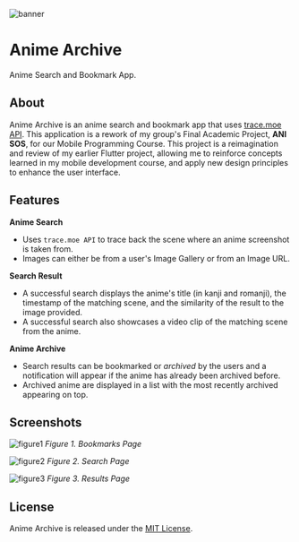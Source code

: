 ![banner](/assets/readme/anime-archive-banner.png)

# Anime Archive
Anime Search and Bookmark App.

## About
Anime Archive is an anime search and bookmark app that uses [trace.moe API](https://soruly.github.io/trace.moe-api/#/). This application is a rework of my group's Final Academic Project, **ANI SOS**, for our Mobile Programming Course. This project is a reimagination and review of my earlier Flutter project, allowing me to reinforce concepts learned in my mobile development course, and apply new design principles to enhance the user interface.

## Features

**Anime Search**
- Uses `trace.moe API` to trace back the scene where an anime screenshot is taken from.
- Images can either be from a user's Image Gallery or from an Image URL.

**Search Result**
- A successful search displays the anime's title (in kanji and romanji), the timestamp of the matching scene, and the similarity of the result to the image provided.
- A successful search also showcases a video clip of the matching scene from the anime.

**Anime Archive**
- Search results can be bookmarked or *archived* by the users and a notification will appear if the anime has already been archived before.
- Archived anime are displayed in a list with the most recently archived appearing on top.

## Screenshots

![figure1](/assets/readme/anime-archive.jpg)
*Figure 1. Bookmarks Page*

![figure2](/assets/readme/anime-search.jpg)
*Figure 2. Search Page*

![figure3](/assets/readme/search-result.jpg)
*Figure 3. Results Page*

## License
Anime Archive is released under the [MIT License](/LICENSE).